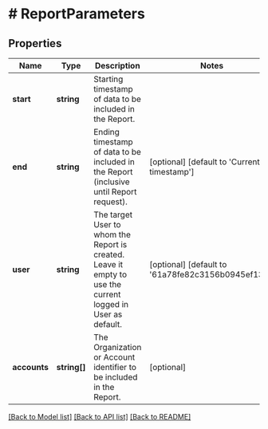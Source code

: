 # # ReportParameters

## Properties

Name | Type | Description | Notes
------------ | ------------- | ------------- | -------------
**start** | **string** | Starting timestamp of data to be included in the Report. |
**end** | **string** | Ending timestamp of data to be included in the Report (inclusive until Report request). | [optional] [default to 'Current timestamp']
**user** | **string** | The target User to whom the Report is created. Leave it empty to use the current logged in User as default. | [optional] [default to '61a78fe82c3156b0945ef135']
**accounts** | **string[]** | The Organization or Account identifier to be included in the Report. | [optional]

[[Back to Model list]](../../README.md#models) [[Back to API list]](../../README.md#endpoints) [[Back to README]](../../README.md)
